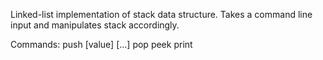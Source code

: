 Linked-list implementation of stack data structure. Takes a command line input and manipulates stack accordingly.

Commands:
push [value] [...]
pop
peek
print
